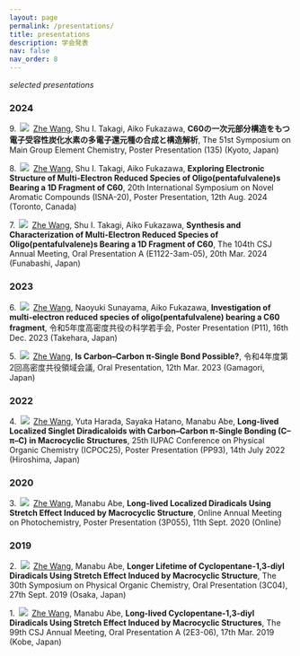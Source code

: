 ```yaml
---
layout: page
permalink: /presentations/
title: presentations
description: 学会発表
nav: false
nav_order: 8
---
```


*selected presentations*

### 2024

9.&ensp;![](https://img.shields.io/badge/-JPN-9cf?style=flat-square)&ensp;<u>Zhe Wang</u>, Shu I. Takagi,  Aiko Fukazawa, **C60の⼀次元部分構造をもつ電⼦受容性炭化⽔素の多電⼦還元種の合成と構造解析**, The 51st Symposium on Main Group Element Chemistry, Poster Presentation (135) (Kyoto, Japan)

8.&ensp;![](https://img.shields.io/badge/-ENG-9cf?style=flat-square)&ensp;<u>Zhe Wang</u>, Shu I. Takagi, Aiko Fukazawa, **Exploring Electronic Structure of Multi-Electron Reduced Species of Oligo(pentafulvalene)s Bearing a 1D Fragment of C60**, 20th International Symposium on Novel Aromatic Compounds (ISNA-20), Poster Presentation, 12th Aug. 2024 (Toronto, Canada)

7.&ensp;![](https://img.shields.io/badge/-ENG-9cf?style=flat-square)&ensp;<u>Zhe Wang</u>, Shu I. Takagi, Aiko Fukazawa, **Synthesis and Characterization of Multi-Electron Reduced Species of Oligo(pentafulvalene)s Bearing a 1D Fragment of C60**, The 104th CSJ Annual Meeting, Oral Presentation A (E1122-3am-05), 20th Mar. 2024 (Funabashi, Japan)

### 2023

6.&ensp;![](https://img.shields.io/badge/-ENG-9cf?style=flat-square)&ensp;<u>Zhe Wang</u>, Naoyuki Sunayama, Aiko Fukazawa, **Investigation of multi-electron reduced species of oligo(pentafulvalene) bearing a C60 fragment**, 令和5年度高密度共役の科学若手会, Poster Presentation (P11), 16th Dec. 2023 (Takehara, Japan)

5.&ensp;![](https://img.shields.io/badge/-ENG-9cf?style=flat-square)&ensp;<u>Zhe Wang</u>, **Is Carbon–Carbon π-Single Bond Possible?**, 令和4年度第2回高密度共役領域会議, Oral Presentation, 12th Mar. 2023 (Gamagori, Japan)

### 2022

4.&ensp;![](https://img.shields.io/badge/-ENG-9cf?style=flat-square)&ensp;<u>Zhe Wang</u>, Yuta Harada, Sayaka Hatano, Manabu Abe, **Long-lived Localized Singlet Diradicaloids with Carbon–Carbon π-Single Bonding (C–π–C) in Macrocyclic Structures**, 25th IUPAC Conference on Physical Organic Chemistry (ICPOC25), Poster Presentation (PP93), 14th July 2022 (Hiroshima, Japan)

### 2020

3.&ensp;![](https://img.shields.io/badge/-ENG-9cf?style=flat-square)&ensp;<u>Zhe Wang</u>, Manabu Abe, **Long-lived Localized Diradicals Using Stretch Effect Induced by Macrocyclic Structure**, Online Annual Meeting on Photochemistry, Poster Presentation (3P055), 11th Sept. 2020 (Online)

### 2019

2.&ensp;![](https://img.shields.io/badge/-ENG-9cf?style=flat-square)&ensp;<u>Zhe Wang</u>, Manabu Abe, **Longer Lifetime of Cyclopentane-1,3-diyl Diradicals Using Stretch Effect Induced by Macrocyclic Structure**, The 30th Symposium on Physical Organic Chemistry, Oral Presentation (3C04), 27th Sept. 2019 (Osaka, Japan)

1.&ensp;![](https://img.shields.io/badge/-ENG-9cf?style=flat-square)&ensp;<u>Zhe Wang</u>, Manabu Abe, **Long-lived Cyclopentane-1,3-diyl Diradicals Using Stretch Effect Induced by Macrocyclic Structures**, The 99th CSJ Annual Meeting, Oral Presentation A (2E3-06), 17th Mar. 2019 (Kobe, Japan)
